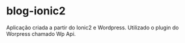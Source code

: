 # blog-ionic2
Aplicação criada a partir do Ionic2 e Wordpress.
Utilizado o plugin do Worpress chamado Wp Api.
